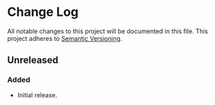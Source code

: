 # Change Log
All notable changes to this project will be documented in this file.
This project adheres to [Semantic Versioning](http://semver.org/).

## Unreleased
### Added
* Initial release.
